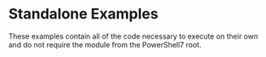 # Standalone Examples
These examples contain all of the code necessary to execute on their own and do not require the module from the PowerShell7 root.